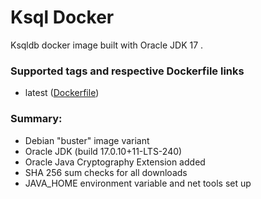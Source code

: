 # Ksql Docker

Ksqldb docker image built with Oracle JDK 17 .

### [](https://github.com/Dwijad/Confluent-Schema-Registry#supported-tags-and-respective-dockerfile-links)Supported tags and respective Dockerfile links

-   latest ([Dockerfile](https://github.com/Dwijad/Confluent-Schema-Registry/blob/main/Dockerfile))

### [](https://github.com/Dwijad/Confluent-Schema-Registry#summary)Summary:

-   Debian "buster" image variant
-   Oracle JDK (build 17.0.10+11-LTS-240)
-   Oracle Java Cryptography Extension added
-   SHA 256 sum checks for all downloads
-   JAVA_HOME environment variable and net tools set up
<!--stackedit_data:
eyJoaXN0b3J5IjpbMTA0ODExOTA5MywxMDcwMzE4MDUyXX0=
-->